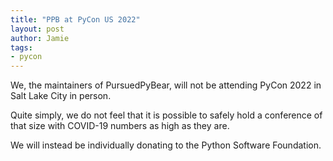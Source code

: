 ```yaml
---
title: "PPB at PyCon US 2022"
layout: post
author: Jamie
tags: 
- pycon
---
```


We, the maintainers of PursuedPyBear, will not be attending PyCon 2022 in Salt Lake City in person.

Quite simply, we do not feel that it is possible to safely hold a conference of that size with COVID-19 numbers as high as they are.

We will instead be individually donating to the Python Software Foundation.
